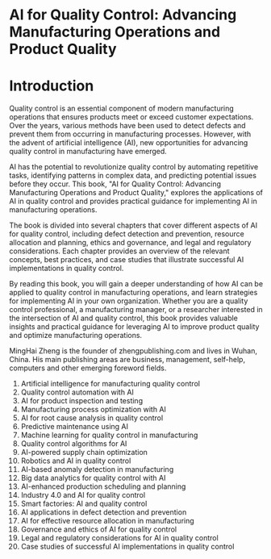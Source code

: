 # AI for Quality Control: Advancing Manufacturing Operations and Product Quality

# Introduction

Quality control is an essential component of modern manufacturing operations that ensures products meet or exceed customer expectations. Over the years, various methods have been used to detect defects and prevent them from occurring in manufacturing processes. However, with the advent of artificial intelligence (AI), new opportunities for advancing quality control in manufacturing have emerged.

AI has the potential to revolutionize quality control by automating repetitive tasks, identifying patterns in complex data, and predicting potential issues before they occur. This book, "AI for Quality Control: Advancing Manufacturing Operations and Product Quality," explores the applications of AI in quality control and provides practical guidance for implementing AI in manufacturing operations.

The book is divided into several chapters that cover different aspects of AI for quality control, including defect detection and prevention, resource allocation and planning, ethics and governance, and legal and regulatory considerations. Each chapter provides an overview of the relevant concepts, best practices, and case studies that illustrate successful AI implementations in quality control.

By reading this book, you will gain a deeper understanding of how AI can be applied to quality control in manufacturing operations, and learn strategies for implementing AI in your own organization. Whether you are a quality control professional, a manufacturing manager, or a researcher interested in the intersection of AI and quality control, this book provides valuable insights and practical guidance for leveraging AI to improve product quality and optimize manufacturing operations.

MingHai Zheng is the founder of zhengpublishing.com and lives in Wuhan, China. His main publishing areas are business, management, self-help, computers and other emerging foreword fields.



1. Artificial intelligence for manufacturing quality control
2. Quality control automation with AI
3. AI for product inspection and testing
4. Manufacturing process optimization with AI
5. AI for root cause analysis in quality control
6. Predictive maintenance using AI
7. Machine learning for quality control in manufacturing
8. Quality control algorithms for AI
9. AI-powered supply chain optimization
10. Robotics and AI in quality control
11. AI-based anomaly detection in manufacturing
12. Big data analytics for quality control with AI
13. AI-enhanced production scheduling and planning
14. Industry 4.0 and AI for quality control
15. Smart factories: AI and quality control
16. AI applications in defect detection and prevention
17. AI for effective resource allocation in manufacturing
18. Governance and ethics of AI for quality control
19. Legal and regulatory considerations for AI in quality control
20. Case studies of successful AI implementations in quality control

